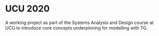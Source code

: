 # UCU 2020

A working project as part of the Systems Analysis and Design course at UCU to introduce core concepts underpinning for modelling with TG.
